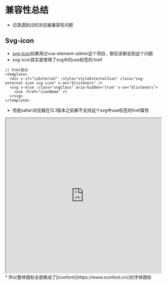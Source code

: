 # 兼容性总结

* 记录遇到过的浏览器兼容性问题

## Svg-icon
* [svg-icon](https://panjiachen.github.io/vue-element-admin-site/zh/feature/component/svg-icon.html)如果用过vue-element-admin这个项目，那应该都会到这个问题
* svg-icon其实是使用了svg中的use标签的:href
```html{6}
// html部分
<template>
  <div v-if="isExternal" :style="styleExternalIcon" class="svg-external-icon svg-icon" v-on="$listeners" />
  <svg v-else :class="svgClass" aria-hidden="true" v-on="$listeners">
    <use :href="iconName" />
  </svg>
</template>
```
* 但是safari浏览器在12.1版本之前都不支持这个svg中use标签的href属性
<iframe src="https://caniuse.com/#feat=mdn-svg_elements_use_href"  width="100%" height="500">
</iframe>
* 所以整体图标全部换成了[iconfont](https://www.iconfont.cn/)的字体图标